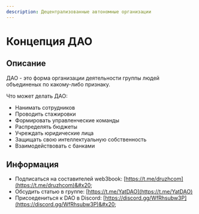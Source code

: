 ```yaml
---
description: Децентрализованные автономные организации
---
```


# Концепция ДАО

## Описание

ДАО - это форма организации деятельности группы людей объединеных по какому-либо признаку.

Что может делать ДАО:

* Нанимать сотрудников
* Проводить стажировки
* Формировать управленческие команды
* Распределять бюджеты
* Учреждать юридические лица
* Защищать свою интеллектуальную собственность
* Взаимодействовать с банками

## Информация

* Подписаться на составителей web3book: [https://t.me/druzhcom](https://t.me/druzhcom)&#x20;
* Обсудить статью в группе: [https://t.me/YatDAO](https://t.me/YatDAO)
* Присоедениться к DAO в Discord: [https://discord.gg/WfRhsubw3P](https://discord.gg/WfRhsubw3P)&#x20;
